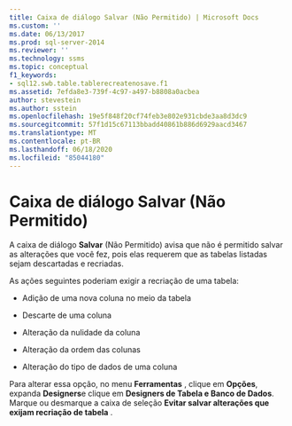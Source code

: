 ```yaml
---
title: Caixa de diálogo Salvar (Não Permitido) | Microsoft Docs
ms.custom: ''
ms.date: 06/13/2017
ms.prod: sql-server-2014
ms.reviewer: ''
ms.technology: ssms
ms.topic: conceptual
f1_keywords:
- sql12.swb.table.tablerecreatenosave.f1
ms.assetid: 7efda8e3-739f-4c97-a497-b8808a0acbea
author: stevestein
ms.author: sstein
ms.openlocfilehash: 19e5f848f20cf74feb3e802e931cbde3aa8d3dc9
ms.sourcegitcommit: 57f1d15c67113bbadd40861b886d6929aacd3467
ms.translationtype: MT
ms.contentlocale: pt-BR
ms.lasthandoff: 06/18/2020
ms.locfileid: "85044180"
---
```

# <a name="save-not-permitted-dialog-box"></a>Caixa de diálogo Salvar (Não Permitido)
  A caixa de diálogo **Salvar** (Não Permitido) avisa que não é permitido salvar as alterações que você fez, pois elas requerem que as tabelas listadas sejam descartadas e recriadas.  
  
 As ações seguintes poderiam exigir a recriação de uma tabela:  
  
-   Adição de uma nova coluna no meio da tabela  
  
-   Descarte de uma coluna  
  
-   Alteração da nulidade da coluna  
  
-   Alteração da ordem das colunas  
  
-   Alteração do tipo de dados de uma coluna  
  
 Para alterar essa opção, no menu **Ferramentas** , clique em **Opções**, expanda **Designers**e clique em **Designers de Tabela e Banco de Dados**. Marque ou desmarque a caixa de seleção **Evitar salvar alterações que exijam recriação de tabela** .  
  
  
